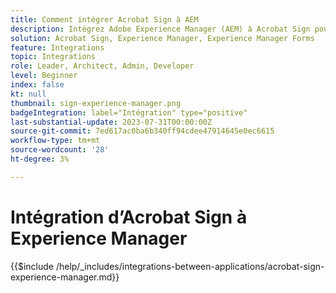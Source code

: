 ```yaml
---
title: Comment intégrer Acrobat Sign à AEM
description: Intégrez Adobe Experience Manager (AEM) à Acrobat Sign pour rationaliser l’envoi des documents à signer.
solution: Acrobat Sign, Experience Manager, Experience Manager Forms
feature: Integrations
topic: Integrations
role: Leader, Architect, Admin, Developer
level: Beginner
index: false
kt: null
thumbnail: sign-experience-manager.png
badgeIntegration: label="Intégration" type="positive"
last-substantial-update: 2023-07-31T00:00:00Z
source-git-commit: 7ed617ac0ba6b340ff94cdee47914645e0ec6615
workflow-type: tm+mt
source-wordcount: '28'
ht-degree: 3%

---
```



# Intégration d’Acrobat Sign à Experience Manager

{{$include /help/_includes/integrations-between-applications/acrobat-sign-experience-manager.md}}

